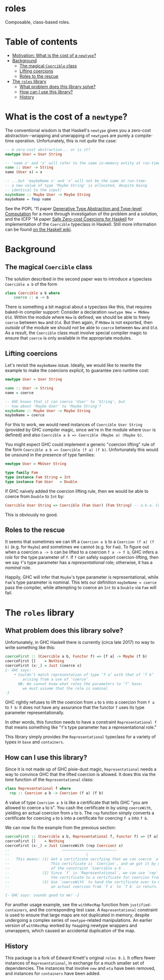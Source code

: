 # roles

Composable, class-based roles.

# Table of contents

  * [Motivation: What is the cost of a `newtype`?](#what-is-the-cost)
  * [Background](#background)
    * [The magical `Coercible` class](#magical)
    * [Lifting coercions](#lifting)
    * [Roles to the rescue](#roles)
  * [The `roles` library](#library)
    * [What problem does this library solve?](#what-problems)
    * [How can I use this library?](#how-can-i)
    * [History](#history)

# What is the cost of a `newtype`? <a name="what-is-the-cost"></a>

The conventional wisdom is that Haskell's `newtype` gives you a zero-cost
abstraction--wrapping and unwrapping of `newtype`s are purely a compile-time
operation. Unfortunately, this is not *quite* the case:

```haskell
-- A zero-cost abstraction... or is it?
newtype User = User String

-- 'name x' and 'x' will refer to the same in-memory entity at run-time...
name :: User -> String
name (User x) = x

-- ...but 'maybeName x' and 'x' will not be the same at run-time:
-- a new value of type 'Maybe String' is allocated, despite being
-- identical to the input!
maybeName :: Maybe User -> Maybe String
maybeName = fmap name
```

See the POPL '11 paper [Generative Type Abstraction and Type-level Computation](http://www.seas.upenn.edu/~sweirich/papers/popl163af-weirich.pdf) for a more
through investigation of the problem and a solution, and the ICFP '14 paper [Safe Zero-cost Coercions for Haskell](http://cs.brynmawr.edu/~rae/papers/2014/coercible/coercible-ext.pdf) for
implementation of the `Coercible` typeclass in Haskell. Still more information can be found [on the Haskell wiki](https://ghc.haskell.org/trac/ghc/wiki/Roles).

# Background <a name="background"></a>

## The magical `Coercible` class <a name="magical"></a>

The solution described in the second paper was to introduce a typeclass `Coercible a b` of the
form

```haskell
class Coercible a b where
    coerce :: a -> b
```

There is something a bit magical about a typeclass like this, that requires baked-in
compiler support:
Consider a declaration `newtype New = MkNew Old`. Within the module where `New` is
defined, we should be able to freely `coerce` between `New` and `Old`. But then again,
if  `MkNew` is not exported, then *outside* of the module we should *not* be able to
`coerce` between `New` and `Old`. As a result, the `Coercible` class must involve special
compiler magic to ensure that `coerce` is only available in the appropriate modules.

## Lifting coercions <a name="lifting"></a>

Let's revisit the `maybeName` issue. Ideally, we would like to rewrite the example
to make the coercions explicit, to guarantee zero runtime cost:

```haskell
newtype User = User String

name :: User -> String
name = coerce

-- GHC knows that it can coerce 'User' to 'String', but
-- how about 'Maybe User' to 'Maybe String'?
maybeName :: Maybe User -> Maybe String
maybeName = coerce
```

For this to work, we would need instances of `Coercible User String` (provided by
GHC compiler magic, since we're in the module where `User` is defined) and
also `Coercible a b => Coercible (Maybe a) (Maybe b)`.

You might expect GHC could implement a generic "coercion lifting" rule of the form
`Coercible a b => Coercible (f a) (f b)`. Unfortunately this would be unsound
in the presence of type families:

```haskell
newtype User = MkUser String

type family Fam
type instance Fam String = Int
type instance Fam User   = Double
```

If GHC naively added the coercion lifting rule, then we would be able to
coerce from `Double` to `Int` by:

```haskell
Coercible User String => Coercible (Fam User) (Fam String) -- a.k.a. Coercible Double Int!
```

This is obviously no good.

## Roles to the rescue <a name="roles"></a>

It seems that sometimes we can lift a `Coercion a b` to a `Coercion (f a) (f b)`
(e.g. for `Maybe`) and sometimes we cannot (e.g. for `Fam`). To figure out when
a coercion `a -> b` can be lifted to a coercion `f a -> f b`, GHC infers a *role*
for the type parameter of `f`. If `f` can safely support coercion-lifting, then
we say `f`'s type parameter has a *representational* role; otherwise, it has a
*nominal* role.

Happily, GHC will infer that `Maybe`'s type parameter is representational, while
`Fam`'s type parameter is nominal. This lets our definition `maybeName = coerce`
pass the compiler, while attempting to coerce an `Int` to a `Double` via
`Fam` will fail.

# The `roles` library <a name="library"></a>

## What problem does this library solve? <a name="what-problem"></a>

Unfortunately, in GHC Haskell there is currently (circa late 2017) no way to
write something like this:

```haskell
coerceFirst :: (Coercible a b, Functor f) => [f a] -> Maybe (f b)
coerceFirst []    = Nothing
coerceFirst (x:_) = Just (coerce x)
{- GHC says:
    • Couldn't match representation of type ‘f a’ with that of ‘f b’
        arising from a use of ‘coerce’
      NB: We cannot know what roles the parameters to ‘f’ have;
        we must assume that the role is nominal
-}
```

GHC rightly refuses to lift the coercion from `a` to `b` into a coercion from
`f a` to `f b`: it does not have any assurance that the functor
`f` uses its type parameter representationally.

In other words, this function needs to have a constraint `Representational f` that
means something like "`f`'s type parameter has a representational
role."

This library simply provides the `Representational` typeclass for a variety of
types in `base` and `containers`.

## How can I use this library? <a name="how-can-i"></a>

Since it is not made up of GHC pixie-dust magic, `Representational` needs a way to
convince GHC that the lifted coercion is allowed.
It does this via the lone function of the `Representational` class:

```haskell
class Representational f where
  rep :: Coercion a b -> Coercion (f a) (f b)
```

A value of type `Coercion a b` is like a certificate that tells GHC "you are allowed
to coerce `a` to `b`". You cash the certificate in by using `coerceWith`, yielding
an actual coercion from `a` to `b`. The `rep` function simply converts a certificate
for coercing `a` to `b` into a certificate for coercing `f a` into `f b`.

We can now fix the example from the previous section:

```haskell
coerceFirst :: (Coercible a b, Representational f, Functor f) => [f a] -> Maybe (f b)
coerceFirst []    = Nothing
coerceFirst (x:_) = Just (coerceWith (rep Coercion) x)
--                        ~~~~~~~~~~~~~~~~~~~~~~~~~
--                                   |
--   This means: (1) Get a certificate verifying that we can coerce `a` to `b`.
--                   This certificate is `Coercion`, and we got it by making use
--                   of the constraint `Coercible a b`.
--               (2) Since `f` is `Representational`, we can use `rep` to upgrade
--                   the certificate to a certificate for coercion from `f a` to `f b`.
--               (3) Use `coerceWith` to hand the certificate over to GHC, obtaining
--                   an actual coercion from `f a` to `f b` in return.

{- GHC says: sounds good to me! -}
```

For another usage example, see the `withRecMap` function from `justified-containers`,
and the corresponding test case. A `Representational` constraint is used to ensure
that large maps are not duplicated in memory, despite undergoing a complex series
of `newtype`-related manipulations. An earlier version of `withRecMap` worked by
`fmap`ping newtype wrappers and unwrappers, which caused an accidental duplication
of the map.

## History <a name="history"></a>

This package is a fork of Edward Kmett's original `roles 0.1`. It offers
fewer instances of `Representational`, in exchange for a much smaller set
of dependencies. The instances that involve `new` and `eta` have been
removed, and instances for `containers` have been added.
